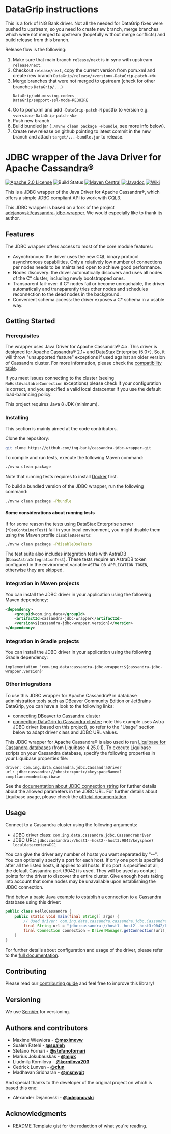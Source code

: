 # DataGrip instructions

This is a fork of ING Bank driver.
Not all the needed for DataGrip fixes were pushed to upstream, so you need to create new branch, 
merge branches which were not merged to upstream (hopefully without merge conflicts) and build release from this branch.

Release flow is the following:
1. Make sure that main branch `release/next` is in sync with upstream `release/next`.
1. Checkout `release/next`, copy the current version from pom.xml and create new branch `DataGrip/release/<version>-DataGrip-patch-<N>`
1. Merge branches that were not merged to upstream (check for other branches `DataGrip/...`)
   ```
   DataGrip/add-missing-codecs
   DataGrip/support-ssl-mode-REQUIRE
   ```
1. Go to pom.xml and add `-DataGrip-patch-N` postfix to version e.g. `<version>-DataGrip-patch-<N>`
1. Push new branch
1. Build bundled jar (`./mvnw clean package -Pbundle`, see more info below).
1. Create new release on github pointing to latest commit in the new branch and attach `target/...-bundle.jar` to release.


# JDBC wrapper of the Java Driver for Apache Cassandra®

[![Apache 2.0 License](https://img.shields.io/badge/license-Apache%202.0-blue.svg)](https://www.apache.org/licenses/LICENSE-2.0.txt)
![Build Status](https://img.shields.io/github/actions/workflow/status/ing-bank/cassandra-jdbc-wrapper/ci-workflow.yml)
[![Maven Central](https://img.shields.io/maven-central/v/com.ing.data/cassandra-jdbc-wrapper)](https://search.maven.org/search?q=g:com.ing.data%20AND%20cassandra-jdbc-wrapper)
[![Javadoc](https://javadoc.io/badge2/com.ing.data/cassandra-jdbc-wrapper/javadoc.svg)](https://javadoc.io/doc/com.ing.data/cassandra-jdbc-wrapper)
[![Wiki](https://img.shields.io/badge/wiki-documentation-black?logo=github)](https://github.com/ing-bank/cassandra-jdbc-wrapper/wiki)

This is a JDBC wrapper of the Java Driver for Apache Cassandra®, which offers a simple JDBC compliant API to work with 
CQL3.

This JDBC wrapper is based on a fork of the project
[adejanovski/cassandra-jdbc-wrapper](https://github.com/adejanovski/cassandra-jdbc-wrapper/). We would especially like 
to thank its author.

## Features

The JDBC wrapper offers access to most of the core module features:
  - Asynchronous: the driver uses the new CQL binary protocol asynchronous capabilities. Only a relatively low number 
  of connections per nodes needs to be maintained open to achieve good performance.
  - Nodes discovery: the driver automatically discovers and uses all nodes of the C* cluster, including newly 
  bootstrapped ones.
  - Transparent fail-over: if C* nodes fail or become unreachable, the driver automatically and transparently tries 
  other nodes and schedules reconnection to the dead nodes in the background.
  - Convenient schema access: the driver exposes a C* schema in a usable way.

## Getting Started

### Prerequisites

The wrapper uses Java Driver for Apache Cassandra® 4.x. This driver is designed for Apache 
Cassandra® 2.1+ and DataStax Enterprise (5.0+). So, it will throw "unsupported feature" exceptions if used against an 
older version of Cassandra cluster. For more information, please check the 
[compatibility table](https://github.com/ing-bank/cassandra-jdbc-wrapper/wiki/Compatibility).

If you meet issues connecting to the cluster (seeing `NoHostAvailableConnection` exceptions) please check if your
configuration is correct, and you specified a valid local datacenter if you use the default load-balancing policy.

This project requires Java 8 JDK (minimum).

### Installing

This section is mainly aimed at the code contributors.

Clone the repository:
```bash
git clone https://github.com/ing-bank/cassandra-jdbc-wrapper.git
```

To compile and run tests, execute the following Maven command:
```bash
./mvnw clean package
```
Note that running tests requires to install [Docker](https://docs.docker.com/get-docker/) first.

To build a bundled version of the JDBC wrapper, run the following command:
```bash
./mvnw clean package -Pbundle
```

#### Some considerations about running tests

If for some reason the tests using DataStax Enterprise server (`*DseContainerTest`) fail in your local environment, you 
might disable them using the Maven profile `disableDseTests`: 
```bash
./mvnw clean package -PdisableDseTests
```

The test suite also includes integration tests with AstraDB (`DbaasAstraIntegrationTest`). These tests require an
AstraDB token configured in the environment variable `ASTRA_DB_APPLICATION_TOKEN`, otherwise they are skipped.
    
### Integration in Maven projects

You can install the JDBC driver in your application using the following Maven dependency:

```xml
<dependency>
    <groupId>com.ing.data</groupId>
    <artifactId>cassandra-jdbc-wrapper</artifactId>
    <version>${cassandra-jdbc-wrapper.version}</version>
</dependency>
```

### Integration in Gradle projects

You can install the JDBC driver in your application using the following Gradle dependency:

```
implementation 'com.ing.data:cassandra-jdbc-wrapper:${cassandra-jdbc-wrapper.version}'
```

### Other integrations

To use this JDBC wrapper for Apache Cassandra® in database administration tools such as DBeaver Community Edition or 
JetBrains DataGrip, you can have a look to the following links:
* [connecting DBeaver to Cassandra cluster](https://stackoverflow.com/a/77100652/13292108)
* [connecting DataGrip to Cassandra cluster](https://awesome-astra.github.io/docs/pages/data/explore/datagrip/); note 
  this example uses Astra JDBC driver (based on this project), so refer to the "Usage" section below to adapt driver
  class and JDBC URL values.

This JDBC wrapper for Apache Cassandra® is also used to run 
[Liquibase for Cassandra databases](https://github.com/liquibase/liquibase-cassandra) (from Liquibase 4.25.0.1). 
To execute Liquibase scripts on your Cassandra database, specify the following properties in your Liquibase properties 
file:
```
driver: com.ing.data.cassandra.jdbc.CassandraDriver
url: jdbc:cassandra://<host>:<port>/<keyspaceName>?compliancemode=Liquibase
```
See the [documentation about JDBC connection string](https://github.com/ing-bank/cassandra-jdbc-wrapper/wiki/JDBC-driver-and-connection-string) 
for further details about the allowed parameters in the JDBC URL. 
For further details about Liquibase usage, please check the
[official documentation](https://contribute.liquibase.com/extensions-integrations/directory/database-tutorials/cassandra/apache-cassandra/).

## Usage

Connect to a Cassandra cluster using the following arguments:
* JDBC driver class: `com.ing.data.cassandra.jdbc.CassandraDriver`
* JDBC URL: `jdbc:cassandra://host1--host2--host3:9042/keyspace?localdatacenter=DC1` 

You can give the driver any number of hosts you want separated by "--". You can optionally specify a port for each host.
If only one port is specified after all the listed hosts, it applies to all hosts. If no port is specified at all, the
default Cassandra port (9042) is used.
They will be used as contact points for the driver to discover the entire cluster.
Give enough hosts taking into account that some nodes may be unavailable upon establishing the JDBC connection.

Find below a basic Java example to establish a connection to a Cassandra database using this driver:
```java
public class HelloCassandra {
    public static void main(final String[] args) {
        // Used driver: com.ing.data.cassandra.cassandra.jdbc.CassandraDriver
        final String url = "jdbc:cassandra://host1--host2--host3:9042/keyspace?localdatacenter=DC1";
        final Connection connection = DriverManager.getConnection(url);
    }
}
```

For further details about configuration and usage of the driver, please refer to the 
[full documentation](https://github.com/ing-bank/cassandra-jdbc-wrapper/wiki/Documentation).

## Contributing

Please read our [contributing guide](https://github.com/ing-bank/cassandra-jdbc-wrapper/blob/master/CONTRIBUTING.md) 
and feel free to improve this library!

## Versioning

We use [SemVer](http://semver.org/) for versioning.

## Authors and contributors

* Maxime Wiewiora - **[@maximevw](https://github.com/maximevw)** 
* Sualeh Fatehi - **[@sualeh](https://github.com/sualeh)**
* Stefano Fornari - **[@stefanofornari](https://github.com/stefanofornari)**
* Marius Jokubauskas - **[@mjok](https://github.com/mjok)**
* Liudmila Kornilova - **[@kornilova203](https://github.com/kornilova203)**
* Cedrick Lunven - **[@clun](https://github.com/clun)**
* Madhavan Sridharan - **[@msmygit](https://github.com/msmygit)**

And special thanks to the developer of the original project on which is based this one:
* Alexander Dejanovski - **[@adejanovski](https://github.com/adejanovski)**

## Acknowledgments

* [README Template gist](https://gist.github.com/PurpleBooth/84b3d7d6669f77d5a53801a258ed269a) for the redaction of 
what you're reading.

